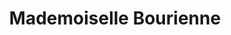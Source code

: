 ---
title: Mademoiselle Bourienne
name: Mademoiselle Bourienne
alias: Mademoiselle Bourienne
group: Haus Rostow
priority: 6
---